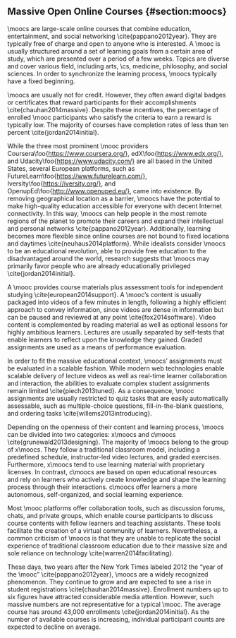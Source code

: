 ## Massive Open Online Courses {#section:moocs}

\moocs are large-scale online courses that combine education, entertainment, and social networking \cite{pappano2012year}. They are typically free of charge and open to anyone who is interested. A \mooc is usually structured around a set of learning goals from a certain area of study, which are presented over a period of a few weeks. Topics are diverse and cover various field, including arts, \cs, medicine, philosophy, and social sciences. In order to synchronize the learning process, \moocs typically have a fixed beginning.

\moocs are usually not for credit. However, they often award digital badges or certificates that reward participants for their accomplishments \cite{chauhan2014massive}. Despite these incentives, the percentage of enrolled \mooc participants who satisfy the criteria to earn a reward is typically low. The majority of courses have completion rates of less than ten percent \cite{jordan2014initial}.

While the three most prominent \mooc providers Coursera\foo{https://www.coursera.org/}, edX\foo{https://www.edx.org/}, and Udacity\foo{https://www.udacity.com/} are all based in the United States, several European platforms, such as FutureLearn\foo{https://www.futurelearn.com/}, Iversity\foo{https://iversity.org/}, and OpenupEd\foo{http://www.openuped.eu/}, came into existence. By removing geographical location as a barrier, \moocs have the potential to make high-quality education accessible for everyone with decent Internet connectivity. In this way, \moocs can help people in the most remote regions of the planet to promote their careers and expand their intellectual and personal networks \cite{pappano2012year}. Additionally, learning becomes more flexible since online courses are not bound to fixed locations and daytimes \cite{neuhaus2014platform}. While idealists consider \moocs to be an educational revolution, able to provide free education to the disadvantaged around the world, research suggests that \moocs may primarily favor people who are already educationally privileged \cite{jordan2014initial}.

A \mooc provides course materials plus assessment tools for independent studying \cite{european2014support}. A \mooc’s content is usually packaged into videos of a few minutes in length, following a highly efficient approach to convey information, since videos are dense in information but can be paused and reviewed at any point \cite{fox2014software}. Video content is complemented by reading material as well as optional lessons for highly ambitious learners. Lectures are usually separated by self-tests that enable learners to reflect upon the knowledge they gained. Graded assignments are used as a means of performance evaluation.

In order to fit the massive educational context, \moocs’ assignments must be evaluated in a scalable fashion. While modern web technologies enable scalable delivery of lecture videos as well as real-time learner collaboration and interaction, the abilities to evaluate complex student assignments remain limited \cite{piech2013tuned}. As a consequence, \mooc assignments are usually restricted to quiz tasks that are easily automatically assessable, such as multiple-choice questions, fill-in-the-blank questions, and ordering tasks \cite{willems2013introducing}.

Depending on the openness of their content and learning process, \moocs can be divided into two categories: x\moocs and c\moocs \cite{grunewald2013designing}. The majority of \moocs belong to the group of x\moocs. They follow a traditional classroom model, including a predefined schedule, instructor-led video lectures, and graded exercises. Furthermore, x\moocs tend to use learning material with proprietary licenses. In contrast, c\moocs are based on open educational resources and rely on learners who actively create knowledge and shape the learning process through their interactions. c\moocs offer learners a more autonomous, self-organized, and social learning experience.

Most \mooc platforms offer collaboration tools, such as discussion forums, chats, and private groups, which enable course participants to discuss course contents with fellow learners and teaching assistants. These tools facilitate the creation of a virtual community of learners. Nevertheless, a common criticism of \moocs is that they are unable to replicate the social experience of traditional classroom education due to their massive size and sole reliance on technology \cite{warren2014facilitating}.

These days, two years after the New York Times labeled 2012 the “year of the \mooc” \cite{pappano2012year}, \moocs are a widely recognized phenomenon. They continue to grow and are expected to see a rise in student registrations \cite{chauhan2014massive}. Enrollment numbers up to six figures have attracted considerable media attention. However, such massive numbers are not representative for a typical \mooc. The average course has around 43,000 enrollments \cite{jordan2014initial}. As the number of available courses is increasing, individual participant counts are expected to decline on average.